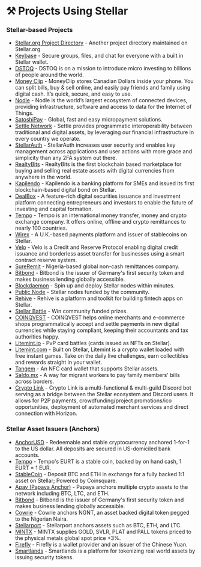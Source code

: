 # ⚒️ Projects Using Stellar

### Stellar-based Projects

* [Stellar.org Project Directory](https://proxy.stellar.org/ecosystem/projects) - Another project directory maintained on Stellar.org
* [Keybase](https://keybase.io/) - Secure groups, files, and chat for everyone with a built in Stellar wallet.
* [DSTOQ](https://dstoq.com/) - DSTOQ is on a mission to introduce micro investing to billions of people around the world.
* [Money Clip](https://www.moneyclip.io/) - MoneyClip stores Canadian Dollars inside your phone. You can split bills, buy & sell online, and easily pay friends and family using digital cash. It’s quick, secure, and easy to use.
* [Nodle](https://nodle.io/) - Nodle is the world’s largest ecosystem of connected devices, providing infrastructure, software and access to data for the Internet of Things.
* [SatoshiPay](https://satoshipay.io/) - Global, fast and easy micropayment solutions.
* [Settle Network](https://settlenetwork.com/) - Settle provides programmatic interoperability between traditional and digital assets, by leveraging our financial infrastructure in every country we operate.
* [StellarAuth](https://stellarauth.com/) - StellarAuth increases user security and enables key management across applications and user actions with more grace and simplicity than any 2FA system out there.
* [RealtyBits](https://www.realtybits.com/) - RealtyBits is the first blockchain based marketplace for buying and selling real estate assets with digital currencies from anywhere in the world.
* [Kapilendo](https://www.kapilendo.de/) - Kapilendo is a banking platform for SMEs and issued its first blockchain-based digital bond on Stellar.
* [DealBox](https://dlbx.io/) - A feature-rich digital securities issuance and investment platform connecting entrepreneurs and investors to enable the future of investing and capital formation.
* [Tempo](https://tempo.eu.com/en) - Tempo is an international money transfer, money and crypto exchange company. It offers online, offline and crypto remittances to nearly 100 countries.
* [Wirex](https://wirexapp.com/business/stellar-partnership) - A U.K.-based payments platform and issuer of stablecoins on Stellar.
* [Velo](https://velo.org) - Velo is a Credit and Reserve Protocol enabling digital credit issuance and borderless asset transfer for businesses using a smart contract reserve system.
* [SureRemit](https://sureremit.co/) - Nigeria-based global non-cash remittances company.
* [Bitbond](https://www.bitbond.com/) - Bitbond is the issuer of Germany's first security token and makes business lending globally accessible.
* [Blockdaemon](https://app.blockdaemon.com/marketplace/categories/-/stellar-horizon) - Spin up and deploy Stellar nodes within minutes.
* [Public Node](https://publicnode.org/) - Stellar nodes funded by the community.
* [Rehive](https://rehive.com/) - Rehive is a platform and toolkit for building fintech apps on Stellar.
* [Stellar Battle](https://stellarbattle.com/) - Win community funded prizes.
* [COINQVEST](https://www.coinqvest.com/) - COINQVEST helps online merchants and e-commerce shops programmatically accept and settle payments in new digital currencies while staying compliant, keeping their accountants and tax authorities happy.
* [Litemint.io](https://litemint.io/) - PvP card battles \(cards issued as NFTs on Stellar\).
* [Litemint.com](https://litemint.com/) - Built on Stellar, Litemint is a crypto wallet loaded with free instant games. Take on the daily live challenges, earn collectibles and rewards straight in your wallet.
* [Tangem](https://tangem.com/) - An NFC card wallet that supports Stellar assets.
* [Saldo.mx](https://smxwallet.com/) - A way for migrant workers to pay family members' bills across borders.
* [Crypto Link](https://github.com/launch-pad-investments/crypto-link) - Crypto Link is a multi-functional & multi-guild Discord bot serving as a bridge between the Stellar ecosystem and Discord users. It allows for P2P payments, crowdfunding/project promotions/ico opportunities, deployment of automated merchant services and direct connection with Horizon. 


### Stellar Asset Issuers \(Anchors\)

* [AnchorUSD](https://www.anchorusd.com/) - Redeemable and stable cryptocurrency anchored 1-for-1 to the US dollar. All deposits are secured in US-domiciled bank accounts.
* [Tempo](https://tempo.eu.com/en) - Tempo's EURT is a stable coin, backed by on hand cash, 1 EURT = 1 EUR.
* [StableCoin](https://stablecoin.group/) - Deposit BTC and ETH in exchange for a fully backed 1:1 asset on Stellar; Powered by Coinsquare.
* [Apay \(Papaya Anchor\)](https://apay.io/in) - Papaya anchors multiple crypto assets to the network including BTC, LTC, and ETH.
* [Bitbond](https://www.bitbond.com/) - Bitbond is the issuer of Germany's first security token and makes business lending globally accessible.
* [Cowrie](https://cowrie.exchange/) - Cowrie anchors NGNT, an asset backed digital token pegged to the Nigerian Naira.
* [Stellarport](https://stellarport.io) - Stellarport anchors assets such as BTC, ETH, and LTC.
* [MINTX](https://mintx.co/) - MINTX supplies GOLD, SVLR, PLAT and PALL tokens priced to the physical metals global spot price +3%.
* [Firefly](https://fchain.io/en/) - Firefly is a wallet provider and an issuer of the Chinese Yuan.
* [Smartlands](https://smartlands.io/) - Smartlands is a platform for tokenizing real world assets by issuing security tokens.

